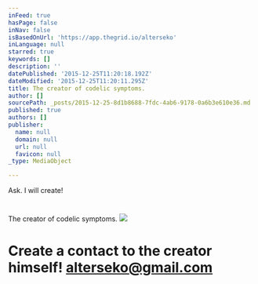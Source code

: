 ```yaml
---
inFeed: true
hasPage: false
inNav: false
isBasedOnUrl: 'https://app.thegrid.io/alterseko'
inLanguage: null
starred: true
keywords: []
description: ''
datePublished: '2015-12-25T11:20:18.192Z'
dateModified: '2015-12-25T11:20:11.295Z'
title: The creator of codelic symptoms.
author: []
sourcePath: _posts/2015-12-25-8d1b8688-7fdc-4ab6-9178-0a6b3e610e36.md
published: true
authors: []
publisher:
  name: null
  domain: null
  url: null
  favicon: null
_type: MediaObject

---
```

Ask. I will create!

# 

The creator of codelic symptoms.
![](https://the-grid-user-content.s3-us-west-2.amazonaws.com/8bfab14f-40f4-486a-b624-f9b25f156ad9.png)

# Create a contact to the creator himself! alterseko@gmail.com